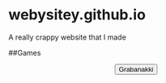 # webysitey.github.io
A really crappy website that I made

##Games

<center>
<a href="Grabanakki.html"><button>Grabanakki</button></a>
</center>
